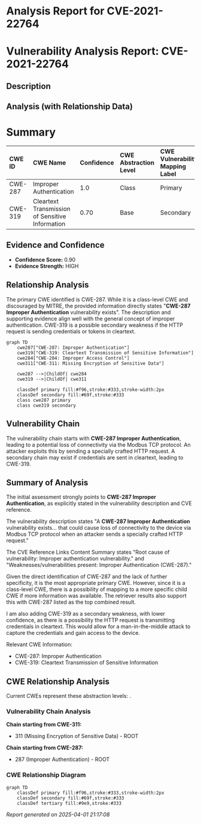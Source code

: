 # Analysis Report for CVE-2021-22764

# Vulnerability Analysis Report: CVE-2021-22764

## Description



## Analysis (with Relationship Data)

# Summary
| CWE ID  | CWE Name                         | Confidence | CWE Abstraction Level | CWE Vulnerability Mapping Label | CWE-Vulnerability Mapping Notes |
| :------- | :--------------------------------- | :--------- | :---------------------- | :----------------------------- | :------------------------------ |
| CWE-287  | Improper Authentication              | 1.0       | Class                   | Primary                        | Discouraged                    |
| CWE-319  | Cleartext Transmission of Sensitive Information | 0.70   | Base                   | Secondary                        | Allowed                   |

## Evidence and Confidence

*   **Confidence Score:** 0.90
*   **Evidence Strength:** HIGH

## Relationship Analysis
The primary CWE identified is CWE-287. While it is a class-level CWE and discouraged by MITRE, the provided information directly states "**CWE-287 Improper Authentication** vulnerability exists". The description and supporting evidence align well with the general concept of improper authentication.
CWE-319 is a possible secondary weakness if the HTTP request is sending credentials or tokens in cleartext.

```mermaid
graph TD
    cwe287["CWE-287: Improper Authentication"]
    cwe319["CWE-319: Cleartext Transmission of Sensitive Information"]
    cwe284["CWE-284: Improper Access Control"]
    cwe311["CWE-311: Missing Encryption of Sensitive Data"]

    cwe287 -->|ChildOf| cwe284
    cwe319 -->|ChildOf| cwe311

    classDef primary fill:#f96,stroke:#333,stroke-width:2px
    classDef secondary fill:#69f,stroke:#333
    class cwe287 primary
    class cwe319 secondary
```

## Vulnerability Chain
The vulnerability chain starts with **CWE-287 Improper Authentication**, leading to a potential loss of connectivity via the Modbus TCP protocol. An attacker exploits this by sending a specially crafted HTTP request. A secondary chain may exist if credentials are sent in cleartext, leading to CWE-319.

## Summary of Analysis
The initial assessment strongly points to **CWE-287 Improper Authentication**, as explicitly stated in the vulnerability description and CVE reference.

The vulnerability description states "A **CWE-287 Improper Authentication** vulnerability exists... that could cause loss of connectivity to the device via Modbus TCP protocol when an attacker sends a specially crafted HTTP request."

The CVE Reference Links Content Summary states "Root cause of vulnerability: Improper authentication vulnerability." and "Weaknesses/vulnerabilities present: Improper Authentication (CWE-287)."

Given the direct identification of CWE-287 and the lack of further specificity, it is the most appropriate primary CWE. However, since it is a class-level CWE, there is a possibility of mapping to a more specific child CWE if more information was available. The retriever results also support this with CWE-287 listed as the top combined result.

I am also adding CWE-319 as a secondary weakness, with lower confidence, as there is a possibility the HTTP request is transmitting credentials in cleartext. This would allow for a man-in-the-middle attack to capture the credentials and gain access to the device.

Relevant CWE Information:
*   CWE-287: Improper Authentication
*   CWE-319: Cleartext Transmission of Sensitive Information


## CWE Relationship Analysis

Current CWEs represent these abstraction levels: .


### Vulnerability Chain Analysis

**Chain starting from CWE-311:**
- 311 (Missing Encryption of Sensitive Data) - ROOT


**Chain starting from CWE-287:**
- 287 (Improper Authentication) - ROOT



### CWE Relationship Diagram

```mermaid
graph TD
    classDef primary fill:#f96,stroke:#333,stroke-width:2px
    classDef secondary fill:#69f,stroke:#333
    classDef tertiary fill:#9e9,stroke:#333
```



*Report generated on 2025-04-01 21:17:08*
